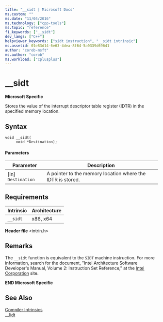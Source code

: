 ```yaml
---
title: "__sidt | Microsoft Docs"
ms.custom: ""
ms.date: "11/04/2016"
ms.technology: ["cpp-tools"]
ms.topic: "reference"
f1_keywords: ["__sidt"]
dev_langs: ["C++"]
helpviewer_keywords: ["sidt instruction", "__sidt intrinsic"]
ms.assetid: 01e83d14-6e63-4dea-8f64-5a0339d69641
author: "corob-msft"
ms.author: "corob"
ms.workload: ["cplusplus"]
---
```

# __sidt
**Microsoft Specific**  
  
 Stores the value of the interrupt descriptor table register (IDTR) in the specified memory location.  
  
## Syntax  
  
```  
void __sidt(  
     void *Destination);  
```  
  
#### Parameters  
  
|Parameter|Description|  
|---------------|-----------------|  
|[in] `Destination`|A pointer to the memory location where the IDTR is stored.|  
  
## Requirements  
  
|Intrinsic|Architecture|  
|---------------|------------------|  
|`__sidt`|x86, x64|  
  
 **Header file** \<intrin.h>  
  
## Remarks  
 The `__sidt` function is equivalent to the `SIDT` machine instruction. For more information, search for the document, "Intel Architecture Software Developer's Manual, Volume 2: Instruction Set Reference," at the [Intel Corporation](https://software.intel.com/en-us/articles/intel-sdm) site.  
  
**END Microsoft Specific**  
  
## See Also  
 [Compiler Intrinsics](../intrinsics/compiler-intrinsics.md)   
 [__lidt](../intrinsics/lidt.md)